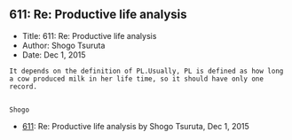 ## 611: Re: Productive life analysis

- Title: 611: Re: Productive life analysis
- Author: Shogo Tsuruta
- Date: Dec 1, 2015

```
It depends on the definition of PL.Usually, PL is defined as how long a cow produced milk in her life time, so it should have only one record.


Shogo
```

- [611](0611.md): Re: Productive life analysis by Shogo Tsuruta, Dec 1, 2015
